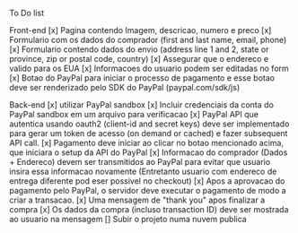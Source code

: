To Do list

  Front-end
    [x] Pagina contendo Imagem, descricao, numero e preco
    [x] Formulario com os dados do comprador (first and last name, email, phone)
    [x] Formulario contendo dados do envio (address line 1 and 2, state or province, zip or postal code, country)
    [x] Assegurar que o endereco e valido para os EUA
    [x] Informacoes do usuario podem ser editadas no form
    [x] Botao do PayPal para iniciar o processo de pagamento e esse botao deve ser renderizado pelo SDK do PayPal (paypal.com/sdk/js)

  Back-end
    [x] utilizar PayPal sandbox
    [x] Incluir credenciais da conta do PayPal sandbox em um arquivo para verificacao
    [x] PayPal API que autentica usando oauth2 (client-id and secret keys) deve ser implementado para gerar um token de acesso (on demand or cached) e fazer subsequent API call.
    [x] Pagamento deve iniciar ao clicar no botao mencionado acima, que iniciara o setup da API do PayPal
    [x] Informacao do comprador (Dados + Endereco) devem ser transmitidos ao PayPal para evitar que usuario insira essa informacao novamente (Entretanto usuario com endereco de entrega diferente pod eser possivel no checkout)
    [x] Apos a aprovacao do pagamento pelo PayPal, o servidor deve executar o pagamento de modo a criar a transacao.
    [x] Uma mensagem de "thank you" apos finalizar a compra
    [x] Os dados da compra (incluso transaction ID) deve ser mostrada ao usuario na mensagem
    [] Subir o projeto numa nuvem publica
